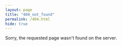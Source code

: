 ```yaml
---
layout: page
title: "404_not_found"
permalink: /404.html
hide: true
---
```


Sorry, the requested page wasn't found on the server.
